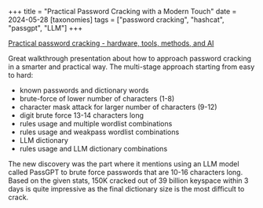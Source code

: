 +++
title = "Practical Password Cracking with a Modern Touch"
date = 2024-05-28
[taxonomies]
tags = ["password cracking", "hashcat", "passgpt", "LLM"]
+++

[Practical password cracking - hardware, tools, methods, and AI](https://github.com/sean-t-smith/pwned-by-passgpt/blob/main/Practical%20Password%20Cracking%20-%20Hardware%2C%20Tools%2C%20Methods%20and%20AI%20-%20vF.pdf)

Great walkthrough presentation about how to approach password cracking in a smarter and practical way. The multi-stage approach starting from easy to hard:

* known passwords and dictionary words
* brute-force of lower number of characters (1-8)
* character mask attack for larger number of characters (9-12)
* digit brute force 13-14 characters long
* rules usage and multiple wordlist combinations
* rules usage and weakpass wordlist combinations
* LLM dictionary
* rules usage and LLM dictionary combinations

The new discovery was the part where it mentions using an LLM model called PassGPT to brute force passwords that are 10-16 characters long. Based on the given stats, 150K cracked out of 39 billion keyspace within 3 days is quite impressive as the final dictionary size is the most difficult to crack.